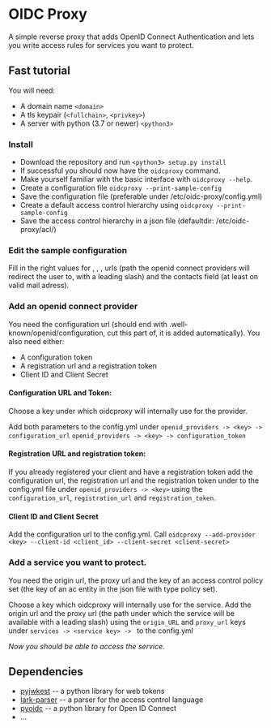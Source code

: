 # OIDC Proxy

A simple reverse proxy that adds OpenID Connect Authentication and lets you
write access rules for services you want to protect.

## Fast tutorial

You will need:

* A domain name `<domain>`
* A tls keypair (`<fullchain>`, `<privkey>`)
* A server with python (3.7 or newer) `<python3>`

### Install

* Download the repository and run `<python3> setup.py install`
* If successful you should now have the `oidcproxy` command.
* Make yourself familiar with the basic interface with `oidcproxy --help`.
* Create a configuration file `oidcproxy --print-sample-config`
* Save the configuration file (preferable under /etc/oidc-proxy/config.yml)
* Create a default access control hierarchy using `oidcproxy --print-sample-config`
* Save the access control hierarchy in a json file (defaultdir: /etc/oidc-proxy/acl/)

### Edit the sample configuration

Fill in the right values for <keyfile>, <certfile>, <domainname>, <redirect>
urls (path the openid connect providers will redirect the user to, with a leading
slash) and the contacts field (at least on valid mail adress).


### Add an openid connect provider

You need the configuration url (should end with .well-known/openid/configuration, cut this part of, it is added automatically).
You also need either:

* A configuration token
* A registration url and a registration token
* Client ID and Client Secret


#### Configuration URL and Token:

Choose a key under which oidcproxy will internally use for the provider.

Add both parameters to the config.yml under
`openid_providers -> <key> -> configuration_url`
`openid_providers -> <key> -> configuration_token`

#### Registration URL and registration token:

If you already registered your client and have a registration token add 
the configuration url, the registration url and the registration token
under to the config.yml file under
`openid_providers -> <key>` using the `configuration_url`, `registration_url`
and `registration_token`.

#### Client ID and Client Secret

Add the configuration url to the config.yml.
Call `oidcproxy --add-provider <key> --client-id <client_id> --client-secret <client-secret>`


### Add a service you want to protect.

You need the origin url, the proxy url and the key of an access control policy
set (the key of an ac entity in the json file with type policy set).

Choose a key which oidcproxy will internally use for the service.
Add the origin url and the proxy url (the path under which the service will be
available with a leading slash) using the `origin_URL` and `proxy_url` keys
under `services -> <service key> -> ` to the config.yml

*Now you should be able to access the service.*


## Dependencies

* [pyjwkest](https://github.com/IdentityPython/pyjwkest/) -- a python library for web tokens
* [lark-parser](https://github.com/lark-parser/lark) -- a parser for the access control language
* [pyoidc](https://github.com/OpenIDC/pyoidc) -- a python library for Open ID Connect
* ...
